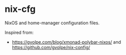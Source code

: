 # nix-cfg

NixOS and home-manager configuration files.

Inspired from:

* https://gvolpe.com/blog/xmonad-polybar-nixos/ and https://github.com/gvolpe/nix-config/ 
